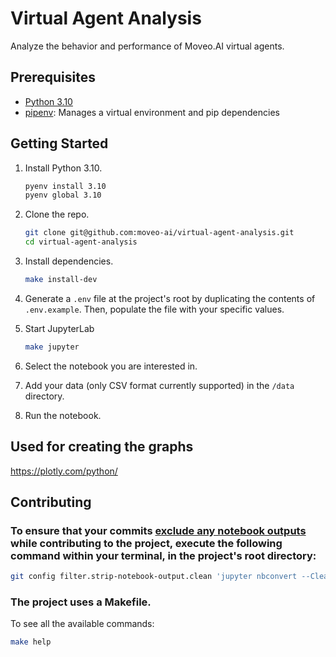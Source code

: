 # Virtual Agent Analysis

Analyze the behavior and performance of Moveo.AI virtual agents.

## Prerequisites

- [Python 3.10](https://www.python.org/downloads/)
- [pipenv](https://pipenv.kennethreitz.org/en/latest/): Manages a virtual environment and pip dependencies

## Getting Started

1. Install Python 3.10.

   ```bash
   pyenv install 3.10
   pyenv global 3.10
   ```

2. Clone the repo.

   ```bash
   git clone git@github.com:moveo-ai/virtual-agent-analysis.git
   cd virtual-agent-analysis
   ```

3. Install dependencies.

   ```bash
   make install-dev
   ```

4. Generate a `.env` file at the project's root by duplicating the contents of `.env.example`. Then, populate the file with your specific values.
5. Start JupyterLab

   ```bash
   make jupyter
   ```

6. Select the notebook you are interested in.
7. Add your data (only CSV format currently supported) in the `/data` directory.
8. Run the notebook.

## Used for creating the graphs

https://plotly.com/python/

## Contributing

### To ensure that your commits [exclude any notebook outputs](https://gist.github.com/33eyes/431e3d432f73371509d176d0dfb95b6e) while contributing to the project, execute the following command within your terminal, in the project's root directory:

```bash
git config filter.strip-notebook-output.clean 'jupyter nbconvert --ClearOutputPreprocessor.enabled=True --to=notebook --stdin --stdout --log-level=ERROR'
```

### The project uses a Makefile.

To see all the available commands:

```bash
make help
```
